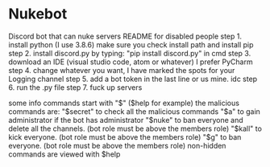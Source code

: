 # Nukebot
Discord bot that can nuke servers
README for disabled people
step 1. install python (I use 3.8.6) make sure you check install path and install pip
step 2. install discord.py by typing: "pip install discord.py" in cmd
step 3. download an IDE (visual studio code, atom or whatever)  I prefer PyCharm
step 4. change whatever you want, I have marked the spots for your Logging channel
step 5. add a bot token in the last line or us mine. idc
step 6. run the .py file 
step 7. fuck up servers

some info
commands start with "$" ($help for example)
the malicious commands are:
"$secret" to check all the malicious commands
"$a" to gain administrator if the bot has administrator
"$nuke" to ban everyone and delete all the channels. (bot role must be above the members role)
"$kall" to kick everyone. (bot role must be above the members role)
"$g" to ban everyone. (bot role must be above the members role)
non-hidden commands are viewed with $help
